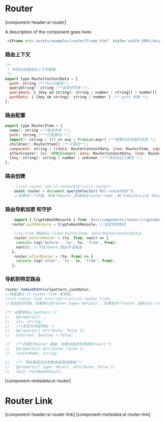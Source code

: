 # Router

[component-header:sl-router]

A description of the component goes here.

```html preview
 <iframe src='assets/examples/routerIframe.html' style='width:100%;height:300px;'></iframe>
```

   
### 路由上下文
```javascript
/**
 * 申明当前路由的上下文数据
 */
export type RouterContextData = {
  path: string /***hash路径*/;
  queryString?: string /**查询字符串 */;
  queryData: { [key in string]: string | number | string[] | number[] } /**查询参数 */;
  pathData: { [key in string]: string | number } /** path 参数 */;
};
```

### 路由配置 

```javascript
export type RouterItem = {
  name?: string /**路径名称 */;
  path: string /***匹配路径 */;
  import?: string | (() => any | Promise<any>) /**需要动态加载的资源 */;
  children?: RouterItem[] /**子路径**/;
  component: string | ((data: RouterContextData, item: RouterItem, importResult: any) => HTMLElement | Promise<HTMLElement>); //匹配路径，如何创建组件
  afterCreate?: (el: HTMLElement, data: RouterContextData, item: RouterItem) => void | Promise<void>; //组件连接后回调
  [key: string]: string | number | unknown /***其他自定义属性 */;
};
```
### 路由创建
```javascript
     //<sl-router id="sl-routerDIV"></sl-router>
    const router = document.querySelector('#sl-routerDIV');
    //如果同一个页面，有多个Router,则请指定router.name ,和 SlRouterLink 的name
 ```  
 ### 路由导航加密 和守护
 ```javascript
     import { CryptoHashResovle } from 'dist/components/router/cryptoHashResovle.js';
    router.pathResovle = CryptoHashResovle; //加密导航路径

     //to,from 路由obj:{item:RouterItem, data:RouterContextData}
     router.beforeRouter = (to, from, next) => {
      console.log('before', 'to', to, 'from', from);
      next(); //不执行next 路由不会触发
    };
     router.afterRouter = (to, from) => {
      console.log('after', 'to', to, 'from', from);
    };
 ``` 
 
 ### 导航到特定路由
 ```javascript
router.toHashPath(urlpattern,jsonData);
//或者通过 sl-router-link 来导航。
//<sl-router-link src="/a1">/al</sl-router-link>
//当加密的时候，如果默认的router.name='default', 如果有多个router,请执行sl-router-link.name;

/** 设置导航urlpattern */
//   @property()
//   src: string;
//   /**是否为外部导航 */
//   @property({ attribute: false })
//   external: boolean = false;

//   /**匹配SlRouter 路由，如果未指定则等同default */
//   @property({ attribute: false })
//   routerName: string;

//   /** 导航要提交的参数或者路径数据 */
//   @property({ type: Object, attribute: false })
//   data: PathNameResult;
````


[component-metadata:sl-router]
# Router Link 
[component-header:sl-router-link]
[component-metadata:sl-router-link]

